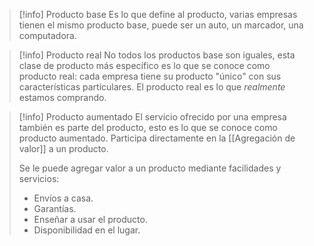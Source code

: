 >[!info] Producto base
>Es lo que define al producto, varias empresas tienen el mismo producto base, puede ser un auto, un marcador, una computadora.

>[!info] Producto real
>No todos los productos base son iguales, esta clase de producto más específico es lo que se conoce como producto real: cada empresa tiene su producto "único" con sus características particulares.
>El producto real es lo que _realmente_ estamos comprando.

>[!info] Producto aumentado
>El servicio ofrecido por una empresa también es parte del producto, esto es lo que se conoce como producto aumentado. Participa directamente en la [[Agregación de valor]] a un producto.
>
>Se le puede agregar valor a un producto mediante facilidades y servicios:
>- Envíos a casa.
>- Garantías.
>- Enseñar a usar el producto.
>- Disponibilidad en el lugar.
>

